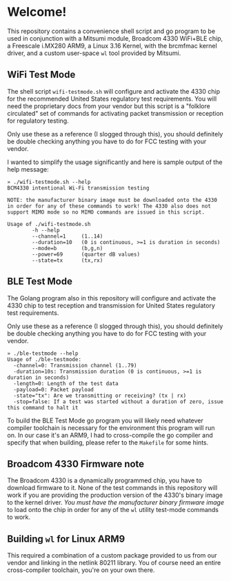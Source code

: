 # Welcome!
This repository contains a convenience shell script and go program to be used in conjunction with a Mitsumi
module, Broadcom 4330 WiFi+BLE chip, a Freescale i.MX280 ARM9, a Linux 3.16 Kernel, with the brcmfmac kernel
driver, and a custom user-space `wl` tool provided by Mitsumi.

## WiFi Test Mode
The shell script `wifi-testmode.sh` will configure and activate the 4330 chip for the recommended United
States regulatory test requirements. You will need the proprietary docs from your vendor but this script is
a "folklore circulated" set of commands for activating packet transmission or reception for regulatory
testing.

Only use these as a reference (I slogged through this), you should definitely be double checking anything
you have to do for FCC testing with your vendor.

I wanted to simplify the usage significantly and here is sample output of the help message:

```
» ./wifi-testmode.sh --help
BCM4330 intentional Wi-Fi transmission testing

NOTE: the manufacturer binary image must be downloaded onto the 4330
in order for any of these commands to work! The 4330 also does not
support MIMO mode so no MIMO commands are issued in this script.

Usage of ./wifi-testmode.sh
        -h --help
        --channel=1     (1..14)
        --duration=10   (0 is continuous, >=1 is duration in seconds)
        --mode=b        (b,g,n)
        --power=69      (quarter dB values)
        --state=tx      (tx,rx)
```

## BLE Test Mode
The Golang program also in this repository will configure and activate the 4330 chip to test reception and transmission for United States regulatory test requirements.

Only use these as a reference (I slogged through this), you should definitely be double checking anything
you have to do for FCC testing with your vendor.

```
» ./ble-testmode --help
Usage of ./ble-testmode:
  -channel=0: Transmission channel (1..79)
  -duration=10s: Transmission duration (0 is continuous, >=1 is duration in seconds)
  -length=0: Length of the test data
  -payload=0: Packet payload
  -state="tx": Are we transmitting or receiving? (tx | rx)
  -stop=false: If a test was started without a duration of zero, issue this command to halt it
```

To build the BLE Test Mode go program you will likely need whatever compiler toolchain is necessary for the
environment this program will run on. In our case it's an ARM9, I had to cross-compile the go compiler and
specify that when building, please refer to the `Makefile` for some hints.

## Broadcom 4330 Firmware note
The Broadcom 4330 is a dynamically programmed chip, you have to download firmware to it. None of the test commands in this repository will work if you are providing the production version of the 4330's binary image to the kernel driver. *You must have the manufacturer binary firmware image* to load onto the chip in order for any of the `wl` utility test-mode commands to work.

## Building `wl` for Linux ARM9
This required a combination of a custom package provided to us from our vendor and linking in the netlink 80211 library. You of course need an entire cross-compiler toolchain, you're on your own there.
